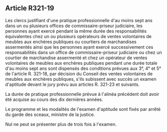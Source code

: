 Article R321-19
----
Les clercs justifiant d'une pratique professionnelle d'au moins sept ans dans un
ou plusieurs offices de commissaire-priseur judiciaire, les personnes ayant
exercé pendant la même durée des responsabilités équivalentes chez un ou
plusieurs opérateurs de ventes volontaires de meubles aux enchères publiques ou
courtiers de marchandises assermentés ainsi que les personnes ayant exercé
successivement ces responsabilités dans un office de commissaire-priseur
judiciaire ou chez un courtier de marchandise assermenté et chez un opérateur de
ventes volontaires de meubles aux enchères publiques pendant une durée totale
d'au moins sept ans sont dispensés des conditions prévues aux 3°, 4° et 5° de
l'article R. 321-18, par décision du Conseil des ventes volontaires de meubles
aux enchères publiques, s'ils subissent avec succès un examen d'aptitude devant
le jury prévu aux articles R. 321-23 et suivants.

La durée de pratique professionnelle prévue à l'alinéa précédent doit avoir été
acquise au cours des dix dernières années.

Le programme et les modalités de l'examen d'aptitude sont fixés par arrêté du
garde des sceaux, ministre de la justice.

Nul ne peut se présenter plus de trois fois à l'examen.
